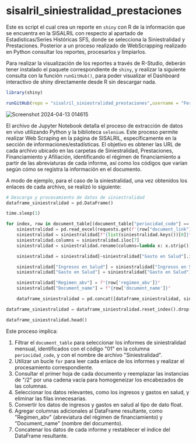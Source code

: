 # sisalril_siniestralidad_prestaciones

Este es script el cual crea un reporte en `shiny` con R de la información que se encuentra en la SISALRIL con respecto al apartado de Estadisticas/Series Históricas SFS, donde se selecciona la Siniestralidad y Prestaciones. Posterior a un proceso realizado de WebScrapping realizado en Python consultar los reportes, procesarlos y limpiarlos.

Para realizar la visualización de los reportes a través de R-Studio, deberán tener instalado el paquete correspondiente de `shiny`, y realizar la siguiente consulta con la función `runGitHub()`, para poder visualizar el Dashboard interactivo de shiny directamente desde R sin descargar nada.

```r
library(shiny)

runGitHub(repo = "sisalril_siniestralidad_prestaciones",username = "FerryDareon",ref = "main")
```
![Screenshot 2024-04-13 014615](https://github.com/FerryDareon/sisalril_siniestralidad_prestaciones/assets/163454849/42a051db-23f6-492d-b523-fcad6cadb934)

El archivo de Jupyter Notebook detalla el proceso de extracción de datos en vivo utilizando Python y la biblioteca `selenium`. Este proceso permite realizar Web Scraping en la página de SISALRIL, específicamente en la sección de informaciones/estadísticas. El objetivo es obtener las URL de cada archivo ubicado en las carpetas de Siniestralidad, Prestaciones, Financiamiento y Afiliación, identificando el régimen de financiamiento a partir de las abreviaturas de cada informe, así como los códigos que varían según cómo se registra la información en el documento.

A modo de ejemplo, para el caso de la siniestralidad, una vez obtenidos los enlaces de cada archivo, se realizó lo siguiente:

```python
# Descarga y procesamiento de datos de siniestralidad
dataframe_siniestralidad = pd.DataFrame()

time.sleep(1)

for index, row in document_table[(document_table["periocidad_code"] == "01") & (document_table["file_name"] == "Siniestralidad")].iterrows():
    siniestralidad = pd.read_excel(requests.get(f'{row["document_link"]}').content, sheet_name=None)
    siniestralidad = siniestralidad[f"{list(siniestralidad.keys())[0]}"].replace("/2", "", regex=True)
    siniestralidad.columns = siniestralidad.iloc[7]
    siniestralidad = siniestralidad.rename(columns=lambda x: x.strip())

    siniestralidad = siniestralidad[~siniestralidad["Gasto en Salud"].isna()].drop(index=7).reset_index().drop(columns=['index'])

    siniestralidad["Ingresos en Salud"] = siniestralidad["Ingresos en Salud"].astype("float")
    siniestralidad["Gasto en Salud"] = siniestralidad["Gasto en Salud"].astype("float")

    siniestralidad["Regimen_abv"] = f"{row['regimen_abv']}"
    siniestralidad["Document_name"] = f"{row['document_name']}"

    dataframe_siniestralidad = pd.concat([dataframe_siniestralidad, siniestralidad])

dataframe_siniestralidad = dataframe_siniestralidad.reset_index().drop(columns="index")

dataframe_siniestralidad.head()
```

Este proceso implica:

1. Filtrar el `document_table` para seleccionar los informes de siniestralidad mensual, identificados con el código "01" en la columna `periocidad_code`, y con el nombre de archivo "Siniestralidad".
2. Utilizar un bucle `for` para leer cada enlace de los informes y realizar el procesamiento correspondiente.
3. Consultar el primer hoja de cada documento y reemplazar las instancias de "/2" por una cadena vacía para homogeneizar los encabezados de las columnas.
4. Seleccionar los datos relevantes, como los ingresos y gastos en salud, y eliminar las filas innecesarias.
5. Convertir los datos de ingresos y gastos en salud al tipo de dato float.
6. Agregar columnas adicionales al DataFrame resultante, como "Regimen_abv" (abreviatura del régimen de financiamiento) y "Document_name" (nombre del documento).
7. Concatenar los datos de cada informe y restablecer el índice del DataFrame resultante.
